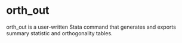 orth_out
========

orth_out is a user-written Stata command that generates and exports summary statistic and orthogonality tables.  


